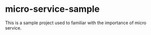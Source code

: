 # micro-service-sample
This is a sample project used to familiar with the importance of micro service.
